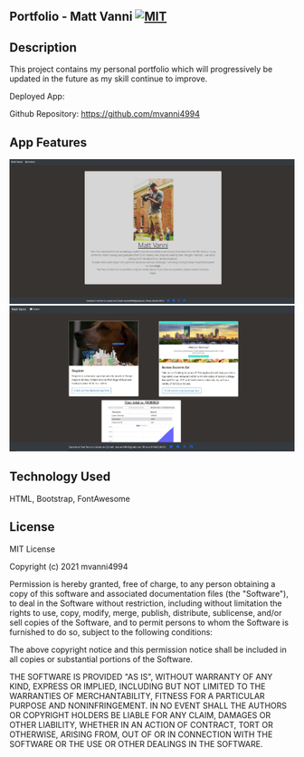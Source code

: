 ## Portfolio - Matt Vanni [![MIT](https://img.shields.io/badge/License-MIT-yellow.svg)](https://opensource.org/licenses/MIT)

## Description
This project contains my personal portfolio which will progressively be updated in the future as my skill continue to improve.

Deployed App: 

Github Repository: https://github.com/mvanni4994


## App Features

![image](/assets/images/porthome.JPG)
![image](/assets/images/portpage.JPG)

## Technology Used
HTML, Bootstrap, FontAwesome

## License

MIT License

Copyright (c) 2021 mvanni4994

Permission is hereby granted, free of charge, to any person obtaining a copy of this software and associated documentation files (the "Software"), to deal in the Software without restriction, including without limitation the rights to use, copy, modify, merge, publish, distribute, sublicense, and/or sell copies of the Software, and to permit persons to whom the Software is furnished to do so, subject to the following conditions:

The above copyright notice and this permission notice shall be included in all copies or substantial portions of the Software.

THE SOFTWARE IS PROVIDED "AS IS", WITHOUT WARRANTY OF ANY KIND, EXPRESS OR IMPLIED, INCLUDING BUT NOT LIMITED TO THE WARRANTIES OF MERCHANTABILITY, FITNESS FOR A PARTICULAR PURPOSE AND NONINFRINGEMENT. IN NO EVENT SHALL THE AUTHORS OR COPYRIGHT HOLDERS BE LIABLE FOR ANY CLAIM, DAMAGES OR OTHER LIABILITY, WHETHER IN AN ACTION OF CONTRACT, TORT OR OTHERWISE, ARISING FROM, OUT OF OR IN CONNECTION WITH THE SOFTWARE OR THE USE OR OTHER DEALINGS IN THE SOFTWARE.
